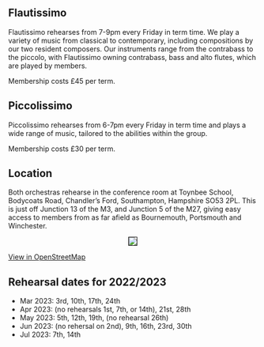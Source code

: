 ## Flautissimo

Flautissimo rehearses from 7-9pm every Friday in term time. We play a variety of music from classical to contemporary, including compositions by our two resident composers.  Our instruments range from the contrabass to the piccolo, with Flautissimo owning contrabass, bass and alto flutes, which are played by members.  

Membership costs £45 per term.

## Piccolissimo

Piccolissimo rehearses from 6-7pm every Friday in term time and plays a wide range of music, tailored to the abilities within the group. 

Membership costs £30 per term.

## Location

Both orchestras rehearse in the conference room at Toynbee School, Bodycoats Road, Chandler’s Ford, Southampton, Hampshire SO53 2PL.  This is just off Junction 13 of the M3, and Junction 5 of the M27, giving easy access to members from as far afield as Bournemouth, Portsmouth and Winchester.

<div align="center">
    <img src="https://lynneflute.github.io/Flautissimo/imgs/map.jpg" style = "border: 1px solid black; padding: 0" > 
  </div>
  
[View in OpenStreetMap](https://www.openstreetmap.org/#map=16/50.9760/-1.3736 )

## Rehearsal dates for 2022/2023

- Mar 2023: 3rd, 10th, 17th, 24th
- Apr 2023: (no rehearsals 1st, 7th, or 14th), 21st, 28th
- May 2023: 5th, 12th, 19th, (no rehearsal 26th)
- Jun 2023: (no rehersal on 2nd), 9th, 16th, 23rd, 30th
- Jul 2023: 7th, 14th
